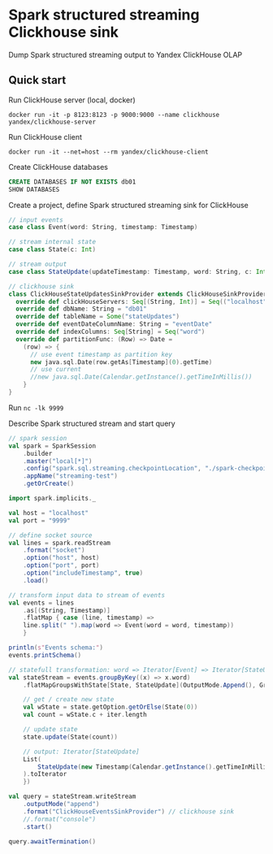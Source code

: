 # Spark structured streaming Clickhouse sink

Dump Spark structured streaming output to Yandex ClickHouse OLAP

## Quick start

Run ClickHouse server (local, docker)

`docker run -it -p 8123:8123 -p 9000:9000 --name clickhouse yandex/clickhouse-server`

Run ClickHouse client

`docker run -it --net=host --rm yandex/clickhouse-client`

Create ClickHouse databases

```sql
CREATE DATABASES IF NOT EXISTS db01
SHOW DATABASES
```

Create a project, define Spark structured streaming sink for ClickHouse

```scala
// input events
case class Event(word: String, timestamp: Timestamp)

// stream internal state
case class State(c: Int)

// stream output
case class StateUpdate(updateTimestamp: Timestamp, word: String, c: Int)

// clickhouse sink
class ClickHouseStateUpdatesSinkProvider extends ClickHouseSinkProvider[StateUpdate]{
  override def clickHouseServers: Seq[(String, Int)] = Seq(("localhost", 8123))
  override def dbName: String = "db01"
  override def tableName = Some("stateUpdates")
  override def eventDateColumnName: String = "eventDate"
  override def indexColumns: Seq[String] = Seq("word")
  override def partitionFunc: (Row) => Date =
    (row) => {
      // use event timestamp as partition key
      new java.sql.Date(row.getAs[Timestamp](0).getTime)
      // use current
      //new java.sql.Date(Calendar.getInstance().getTimeInMillis())
    }
}
```

Run `nc -lk 9999`

Describe Spark structured stream and start query

```scala
// spark session
val spark = SparkSession
    .builder
    .master("local[*]")
    .config("spark.sql.streaming.checkpointLocation", "./spark-checkpoints")
    .appName("streaming-test")
    .getOrCreate()

import spark.implicits._

val host = "localhost"
val port = "9999"

// define socket source
val lines = spark.readStream
    .format("socket")
    .option("host", host)
    .option("port", port)
    .option("includeTimestamp", true)
    .load()

// transform input data to stream of events
val events = lines
    .as[(String, Timestamp)]
    .flatMap { case (line, timestamp) =>
    line.split(" ").map(word => Event(word = word, timestamp))
    }

println(s"Events schema:")
events.printSchema()

// statefull transformation: word => Iterator[Event] => Iterator[StateUpdate]
val stateStream = events.groupByKey((x) => x.word)
    .flatMapGroupsWithState[State, StateUpdate](OutputMode.Append(), GroupStateTimeout.NoTimeout())((key, iter, state) => {

    // get / create new state
    val wState = state.getOption.getOrElse(State(0))
    val count = wState.c + iter.length

    // update state
    state.update(State(count))

    // output: Iterator[StateUpdate]
    List(
        StateUpdate(new Timestamp(Calendar.getInstance().getTimeInMillis), key, count)
    ).toIterator
    })

val query = stateStream.writeStream
    .outputMode("append")
    .format("ClickHouseEventsSinkProvider") // clickhouse sink
    //.format("console")
    .start()

query.awaitTermination()

```
